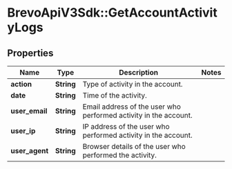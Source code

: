 # BrevoApiV3Sdk::GetAccountActivityLogs

## Properties
Name | Type | Description | Notes
------------ | ------------- | ------------- | -------------
**action** | **String** | Type of activity in the account. | 
**date** | **String** | Time of the activity. | 
**user_email** | **String** | Email address of the user who performed activity in the account. | 
**user_ip** | **String** | IP address of the user who performed activity in the account. | 
**user_agent** | **String** | Browser details of the user who performed the activity. | 


